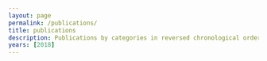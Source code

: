 ```yaml
---
layout: page
permalink: /publications/
title: publications
description: Publications by categories in reversed chronological order. Generated by jekyll-scholar.
years: [2018]
---
```



